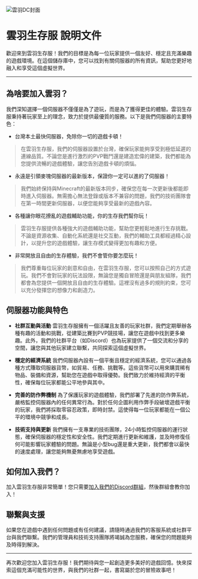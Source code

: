 ![雲羽DC封面](https://github.com/user-attachments/assets/55691b1c-e200-42e4-bc83-768c0a3d7b8c)

# 雲羽生存服 說明文件

歡迎來到雲羽生存服！我們的目標是為每一位玩家提供一個友好、穩定且充滿樂趣的遊戲環境。在這個儲存庫中，您可以找到有關伺服器的所有資訊，幫助您更好地融入和享受這個虛擬世界。

---

## 為啥要加入雲羽？

我們深知選擇一個伺服器不僅僅是為了遊玩，而是為了獲得更佳的體驗。雲羽生存服秉持著玩家至上的理念，致力於提供最優質的服務。以下是我們伺服器的主要特色：

- 台灣本土最快伺服器，免除你一切的遊戲卡頓！
> 在雲羽生存服，我們的伺服器設置於台灣，確保玩家能夠享受到極低延遲的連線品質。不論您是進行激烈的PVP戰鬥還是建造宏偉的建築，我們都能為您提供流暢的遊戲體驗，讓您告別遊戲卡頓的煩惱。
- 永遠是引領麥塊伺服器的最新版本，保證你一定可以進的了伺服器！
> 我們始終保持與Minecraft的最新版本同步，確保您在每一次更新後都能即時進入伺服器。無需擔心無法登錄或版本不兼容的問題，我們的技術團隊會在第一時間更新伺服器，以便您能夠享受最新的遊戲內容。
- 各種讓你眼花撩亂的遊戲輔助功能，你的生存我們幫你玩！
> 雲羽生存服提供各種強大的遊戲輔助功能，幫助您更輕鬆地進行生存挑戰。不論是資源收集、自動化系統還是社交互動，我們的輔助工具都經過精心設計，以提升您的遊戲體驗，讓生存模式變得更加有趣和方便。
- 非常開放且自由的生存體驗，我們不會管你要怎麼玩！
> 我們尊重每位玩家的創意和自由，在雲羽生存服，您可以按照自己的方式遊玩。我們不會對玩家的玩法設限，無論您是獨自冒險還是與朋友組隊，我們都會為您提供一個開放且自由的生存體驗。這裡沒有過多的規則約束，您可以充分發揮您的想像力和創造力。

## 伺服器功能與特色

- **社群互動與活動**
雲羽生存服擁有一個活躍且友善的玩家社群，我們定期舉辦各種有趣的活動和挑戰，從建築比賽到PVP競技場，讓您在遊戲中找到更多樂趣。此外，我們的社群平台（如Discord）也為玩家提供了一個交流和分享的空間，讓您與其他玩家建立聯繫，共同探索這個虛擬世界。

- **穩定的經濟系統**
我們伺服器內設有一個平衡且穩定的經濟系統，您可以通過各種方式賺取伺服器貨幣，如貿易、任務、挑戰等。這些貨幣可以用來購買稀有物品、裝備和資源，幫助您在遊戲中取得優勢。我們致力於維持經濟的平衡性，確保每位玩家都能公平地參與其中。

- **完善的防作弊機制**
為了保護玩家的遊戲體驗，我們部署了先進的防作弊系統，嚴格監控伺服器內的任何異常行為。對於任何企圖利用作弊手段破壞遊戲平衡的玩家，我們將採取零容忍政策，即時封禁。這使得每一位玩家都能在一個公平的環境中競爭和成長。

- **技術支持與更新**
我們擁有一支專業的技術團隊，24小時監控伺服器的運行狀態，確保伺服器的穩定性和安全性。我們定期進行更新和維護，並及時修復任何可能影響玩家體驗的問題。無論是小型bug還是重大更新，我們都會以最快的速度處理，讓您能夠無憂無慮地享受遊戲。

## 如何加入我們？

加入雲羽生存服非常簡單！您只需要[加入我們的Discord群組](https://samhacker.xyz/cloudfeathermc)，然後群組會教你加入！

## 聯繫與支援

如果您在遊戲中遇到任何問題或有任何建議，請隨時通過我們的客服系統或社群平台與我們聯繫。我們的管理員和技術支持團隊將竭誠為您服務，確保您的問題能夠及時得到解決。

---

再次歡迎您加入雲羽生存服！我們期待與您一起創造更多美好的遊戲回憶。快來探索這個充滿可能性的世界，與我們的社群一起，書寫屬於您的冒險故事吧！
